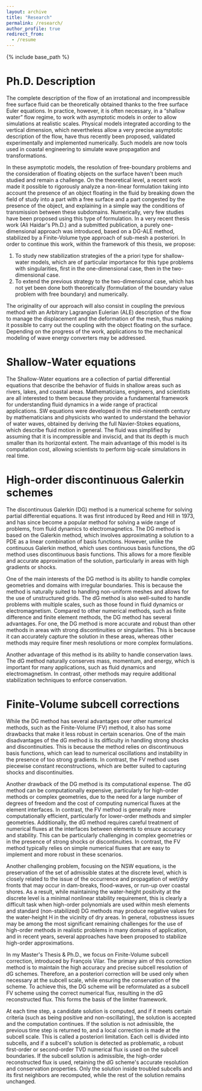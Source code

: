 ```yaml
---
layout: archive
title: "Research"
permalink: /research/
author_profile: true
redirect_from:
  - /resume
---
```


{% include base_path %}

Ph.D. Description
======
The complete description of the flow of an irrotational and incompressible free surface fluid can be theoretically obtained thanks to the free surface Euler equations. In practice, however, it is often necessary, in a “shallow water” flow regime, to work with asymptotic models in order to allow simulations at realistic scales. Physical models integrated according to the vertical dimension, which nevertheless allow a very precise asymptotic description of the flow, have thus recently been proposed, validated experimentally and implemented numerically. 
Such models are now tools used in coastal engineering to simulate wave propagation and transformations. 

In these asymptotic models, the resolution of free-boundary problems and the consideration of floating objects on the surface haven't been much studied and remain a challenge. On the theoretical level, a recent work made it possible to rigorously analyze a non-linear formulation taking into account the presence of an object floating in the fluid by breaking down the field of study into a part with a free surface and a part congested by the presence of the object, and explaining in a simple way the conditions of transmission between these subdomains. Numerically, very few studies have been proposed using this type of formulation. In a very recent thesis work (Ali Haidar's Ph.D.) and a submitted publication, a purely one-dimensional approach was introduced, based on a DG-ALE method, stabilized by a Finite-Volume type approach of sub-mesh a posteriori. In order to continue this work, within the framework of this thesis, we propose:
1. To study new stabilization strategies of the a priori type for shallow-water models, which are of particular importance for this type problems with singularities, first in the one-dimensional case, then in the two-dimensional case.
2. To extend the previous strategy to the two-dimensional case, which has not yet been done both theoretically (formulation of the boundary value problem with free boundary) and numerically.

The originality of our approach will also consist in coupling the previous method with an Arbitrary Lagrangian Eulerian (ALE) description of the flow to manage the displacement and the deformation of the mesh, thus making it possible to carry out the coupling with the object floating on the surface. Depending on the progress of the work, applications to the mechanical modeling of wave energy converters may be addressed.

Shallow-Water equations
======
The Shallow-Water equations are a collection of partial differential equations that describe the behavior of fluids in shallow areas such as rivers, lakes, and coastal areas. Mathematicians, engineers, and scientists are all interested to them because they provide a fundamental framework for understanding fluid dynamics in a wide range of practical applications. SW equations were developed in the mid-nineteenth century by mathematicians and physicists who wanted to understand the behavior of water waves, obtained by  deriving the full Navier-Stokes equations, which describe fluid motion in general. The fluid was simplified by assuming that it is incompressible and inviscid, and that its depth is much smaller than its horizontal extent. The main advantage of this model is its computation cost, allowing scientists to perform big-scale simulations in real time.

High-order discontinuous Galerkin schemes
======
The discontinuous Galerkin (DG) method is a numerical scheme for solving partial differential equations. It was first introduced by Reed and Hill in 1973, and has since become a popular method for solving a wide range of problems, from fluid dynamics to electromagnetics. The DG method is based on the Galerkin method, which involves approximating a solution to a PDE as a linear combination of basis functions. However, unlike the continuous Galerkin method, which uses continuous basis functions, the dG method uses discontinuous basis functions. This allows for a more flexible and accurate approximation of the solution, particularly in areas with high gradients or shocks.

One of the main interests of the DG method is its ability to handle complex geometries and domains with irregular boundaries. This is because the method is naturally suited to handling non-uniform meshes and allows for the use of unstructured grids. The dG method is also well-suited to handle problems with multiple scales, such as those found in fluid dynamics or electromagnetism.
Compared to other numerical methods, such as finite difference and finite element methods, the DG method has several advantages. For one, the DG method is more accurate and robust than other methods in areas with strong discontinuities or singularities. 
This is because it can accurately capture the solution in these areas, whereas other methods may require finer mesh resolutions or more complex formulations.

Another advantage of this method is its ability to handle conservation laws. The dG method naturally conserves mass, momentum, and energy, which is important for many applications, such as fluid dynamics and electromagnetism. In contrast, other methods may require additional stabilization techniques to enforce conservation.
  
Finite-Volume subcell corrections
======
While the DG method has several advantages over other numerical methods, such as the Finite-Volume (FV) method, it also has some drawbacks that make it less robust in certain scenarios. One of the main disadvantages of the dG method is its difficulty in handling strong shocks and discontinuities. This is because the method relies on discontinuous basis functions, which can lead to numerical oscillations and instability in the presence of too strong gradients. In contrast, the FV method uses piecewise constant reconstructions, which are better suited to capturing shocks and discontinuities.

Another drawback of the DG method is its computational expense. The dG method can be computationally expensive, particularly for high-order methods or complex geometries, due to the need for a large number of degrees of freedom and the cost of computing numerical fluxes at the element interfaces. In contrast, the FV method is generally more computationally efficient, particularly for lower-order methods and simpler geometries.
Additionally, the dG method requires careful treatment of numerical fluxes at the interfaces between elements to ensure accuracy and stability. This can be particularly challenging in complex geometries or in the presence of strong shocks or discontinuities. In contrast, the FV method typically relies on simple numerical fluxes that are easy to implement and more robust in these scenarios. 

Another challenging problem, focusing on the NSW equations, is the preservation of the set of admissible states at the discrete level, which is closely related to the issue of the occurrence and propagation of wet/dry fronts that may occur in dam-breaks, flood-waves, or run-up over coastal shores. As a result, while maintaining the water-height positivity at the discrete level is a minimal nonlinear stability requirement, this is clearly a difficult task when high-order polynomials are used within mesh elements and standard (non-stabilized) DG methods may produce negative values for the water-height H in the vicinity of dry areas. 
In general, robustness issues may be among the most significant remaining challenges for the use of high-order methods in realistic problems in many domains of application, and in recent years, several approaches have been proposed to stabilize high-order approximations. 

In my Master's Thesis & Ph.D., we focus on Finite-Volume subcell correction, introduced by François Vilar. The primary aim of this correction method is to maintain the high accuracy and precise subcell resolution of dG schemes. Therefore, an a posteriori correction will be used only when necessary at the subcell scale, while ensuring the conservation of the scheme. To achieve this, the DG scheme will be reformulated as a subcell FV scheme using the correct numerical flux, resulting in the dG reconstructed flux. This forms the basis of the limiter framework.

At each time step, a candidate solution is computed, and if it meets certain criteria (such as being positive and non-oscillating), the solution is accepted and the computation continues. If the solution is not admissible, the previous time step is returned to, and a local correction is made at the subcell scale. This is called a posteriori limitation. Each cell is divided into subcells, and if a subcell's solution is detected as problematic, a robust first-order or second-order TVD numerical flux is used on the subcell boundaries. If the subcell solution is admissible, the high-order reconstructed flux is used, retaining the dG scheme's accurate resolution and conservation properties. Only the solution inside troubled subcells and its first neighbors are recomputed, while the rest of the solution remains unchanged.
